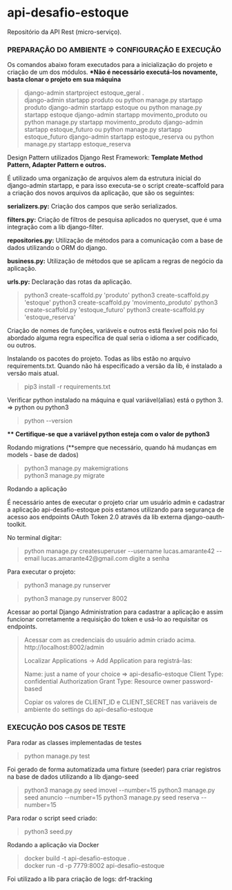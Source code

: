 # api-desafio-estoque

Repositório da API Rest (micro-serviço).

<h3><b>PREPARAÇÃO DO AMBIENTE => CONFIGURAÇÃO E EXECUÇÃO</b></h3>

Os comandos abaixo foram executados para a inicialização do projeto e criação de um dos módulos.
<b>*Não é necessário executá-los novamente, basta clonar o projeto em sua máquina</b>

<blockquote>
django-admin startproject estoque_geral . <br>
django-admin startapp produto ou python manage.py startapp produto
django-admin startapp estoque ou python manage.py startapp estoque
django-admin startapp movimento_produto ou python manage.py startapp movimento_produto
django-admin startapp estoque_futuro ou python manage.py startapp estoque_futuro
django-admin startapp estoque_reserva ou python manage.py startapp estoque_reserva
</blockquote>

Design Pattern utilizados Django Rest Framework:
<b>Template Method Pattern, Adapter Pattern e outros.</b>

É utilizado uma organização de arquivos alem da estrutura inicial do django-admin startapp, e para isso executa-se o script create-scaffold para a criação dos novos arquivos da aplicação, que são os seguintes:

<b>serializers.py:</b> Criação dos campos que serão serializados.

<b>filters.py:</b> Criação de filtros de pesquisa aplicados no queryset, que é uma integração com a lib django-filter.

<b>repositories.py:</b> Utilização de métodos para a comunicação com a base de dados utilizando o ORM do django.

<b>business.py:</b> Utilização de métodos que se aplicam a regras de negócio da aplicação.

<b>urls.py:</b> Declaração das rotas da aplicação.

<blockquote>
python3 create-scaffold.py 'produto'
python3 create-scaffold.py 'estoque'
python3 create-scaffold.py 'movimento_produto'
python3 create-scaffold.py 'estoque_futuro'
python3 create-scaffold.py 'estoque_reserva'
</blockquote>

Criação de nomes de funções, variáveis e outros está flexível pois não foi abordado alguma regra específica de qual seria o idioma a ser codificado, ou outros.

Instalando os pacotes do projeto. Todas as libs estão no arquivo requirements.txt. Quando não há especificado a versão da lib, é instalado a versão mais atual.
<blockquote>pip3 install -r requirements.txt</blockquote>

Verificar python instalado na máquina e qual variável(alias) está o python 3. => python ou python3
<blockquote>python --version</blockquote>

<b>** Certifique-se que a variável python esteja com o valor de python3</b>

Rodando migrations (**sempre que necessário, quando há mudanças em models - base de dados)
<blockquote>
python3 manage.py makemigrations <br>
python3 manage.py migrate
</blockquote>

Rodando a aplicação

É necessário antes de executar o projeto criar um usuário admin e cadastrar a aplicação api-desafio-estoque pois estamos utilizando para segurança de acesso aos endpoints OAuth Token 2.0 através da lib externa django-oauth-toolkit.

No terminal digitar:
<blockquote>
python manage.py createsuperuser --username lucas.amarante42 --email lucas.amarante42@gmail.com
digite a senha
</blockquote>

Para executar o projeto:
<blockquote>python3 manage.py runserver</blockquote>
<blockquote>python3 manage.py runserver 8002</blockquote>

Acessar ao portal Django Administration para cadastrar a aplicação e assim funcionar corretamente a requisição do token e usá-lo ao requisitar os endpoints.

<blockquote>
Acessar com as credenciais do usuário admin criado acima.
http://localhost:8002/admin

Localizar Applications -> Add Application para registrá-las:

Name: just a name of your choice => api-desafio-estoque
Client Type: confidential
Authorization Grant Type: Resource owner password-based

Copiar os valores de CLIENT_ID e CLIENT_SECRET nas variáveis de ambiente do settings do api-desafio-estoque
</blockquote>

<h3><b>EXECUÇÃO DOS CASOS DE TESTE</b></h3>

Para rodar as classes implementadas de testes
<blockquote>
python manage.py test
</blockquote>

Foi gerado de forma automatizada uma fixture (seeder) para criar registros na base de dados utilizando a lib django-seed

<blockquote>
python3 manage.py seed imovel --number=15
python3 manage.py seed anuncio --number=15
python3 manage.py seed reserva --number=15
</blockquote>

Para rodar o script seed criado:
<blockquote>
python3 seed.py
</blockquote>

Rodando a aplicação via Docker
<blockquote>
docker build -t api-desafio-estoque . <br>
docker run -d -p 7779:8002 api-desafio-estoque
</blockquote>

Foi utilizado a lib para criação de logs: drf-tracking
